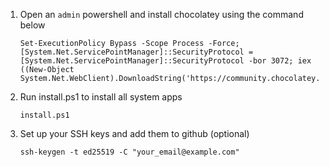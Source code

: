 1. Open an `admin` powershell and install chocolatey using the command below

    ```
    Set-ExecutionPolicy Bypass -Scope Process -Force; [System.Net.ServicePointManager]::SecurityProtocol = [System.Net.ServicePointManager]::SecurityProtocol -bor 3072; iex ((New-Object System.Net.WebClient).DownloadString('https://community.chocolatey.org/install.ps1'))
    ```
2. Run install.ps1 to install all system apps
    ```
    install.ps1    
    ```
3. Set up your SSH keys and add them to github (optional)
    ```
    ssh-keygen -t ed25519 -C "your_email@example.com"
    ```


